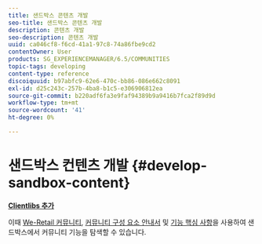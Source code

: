 ```yaml
---
title: 샌드박스 콘텐츠 개발
seo-title: 샌드박스 콘텐츠 개발
description: 콘텐츠 개발
seo-description: 콘텐츠 개발
uuid: ca046cf8-f6cd-41a1-97c8-74a86fbe9cd2
contentOwner: User
products: SG_EXPERIENCEMANAGER/6.5/COMMUNITIES
topic-tags: developing
content-type: reference
discoiquuid: b97abfc9-62e6-470c-bb86-086e662c8091
exl-id: d25c243c-257b-4ba8-b1c5-e306906812ea
source-git-commit: b220adf6fa3e9faf94389b9a9416b7fca2f89d9d
workflow-type: tm+mt
source-wordcount: '41'
ht-degree: 0%

---
```


# 샌드박스 컨텐츠 개발 {#develop-sandbox-content}

**[Clientlibs 추가](add-clientlibs.md)**

이때 [We-Retail 커뮤니티](../../help/sites-developing/we-retail.md), [커뮤니티 구성 요소 안내서](components-guide.md) 및 [기능 핵심 사항](essentials.md)을 사용하여 샌드박스에서 커뮤니티 기능을 탐색할 수 있습니다.
